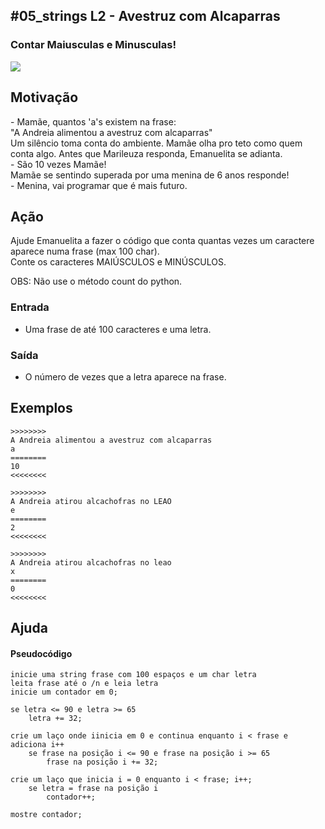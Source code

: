 ## #05_strings L2 - Avestruz com Alcaparras
### Contar Maiusculas e Minusculas!

![](__capa.jpg)

## Motivação

\- Mamãe, quantos 'a's existem na frase:  
"A Andreia alimentou a avestruz com alcaparras"  
Um silêncio toma conta do ambiente. Mamãe olha pro teto como quem conta algo. Antes que Marileuza responda, Emanuelita se adianta.  
\- São 10 vezes Mamãe!  
Mamãe se sentindo superada por uma menina de 6 anos responde!  
\- Menina, vai programar que é mais futuro.

## Ação

Ajude Emanuelita a fazer o código que conta quantas vezes um caractere aparece numa frase (max 100 char).  
Conte os caracteres MAIÚSCULOS e MINÚSCULOS.

OBS: Não use o método count do python.

### Entrada

*   Uma frase de até 100 caracteres e uma letra.

### Saída

*   O número de vezes que a letra aparece na frase.

## Exemplos

```
>>>>>>>>
A Andreia alimentou a avestruz com alcaparras
a
========
10
<<<<<<<<

>>>>>>>>
A Andreia atirou alcachofras no LEAO
e
========
2
<<<<<<<<

>>>>>>>>  
A Andreia atirou alcachofras no leao
x
========  
0
<<<<<<<<
```

## Ajuda
#### Pseudocódigo
```
inicie uma string frase com 100 espaços e um char letra
leita frase até o /n e leia letra
inicie um contador em 0;

se letra <= 90 e letra >= 65
    letra += 32;

crie um laço onde iinicia em 0 e continua enquanto i < frase e adiciona i++
    se frase na posição i <= 90 e frase na posição i >= 65
        frase na posição i += 32;

crie um laço que inicia i = 0 enquanto i < frase; i++;
    se letra = frase na posição i
        contador++;

mostre contador;
```
#